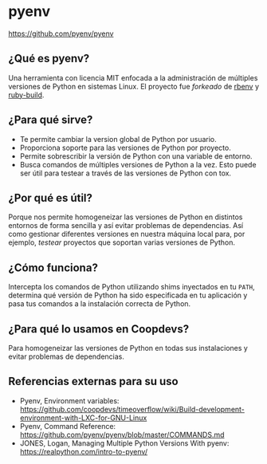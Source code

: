 # pyenv
https://github.com/pyenv/pyenv

## ¿Qué es pyenv?
Una herramienta con licencia MIT enfocada a la administración de múltiples versiones de Python en sistemas Linux. 
El proyecto fue *forkeado* de [rbenv](https://github.com/rbenv/rbenv) y [ruby-build](https://github.com/rbenv/ruby-build).

## ¿Para qué sirve?
* Te permite cambiar la version global de Python por usuario.
* Proporciona soporte para las versiones de Python por proyecto.
* Permite sobrescribir la versión de Python con una variable de entorno.
* Busca comandos de múltiples versiones de Python a la vez. Esto puede ser útil para testear a través de las versiones de Python con tox.

## ¿Por qué es útil?
Porque nos permite homogeneizar las versiones de Python en distintos entornos de forma sencilla y así evitar problemas de dependencias. Así como gestionar diferentes versiones en nuestra máquina local para, por ejemplo, *testear* proyectos que soportan varias versiones de Python. 

## ¿Cómo funciona?
Intercepta los comandos de Python utilizando shims inyectados en tu `PATH`, determina qué versión de Python ha sido especificada en tu aplicación y pasa tus comandos a la instalación correcta de Python. 

## ¿Para qué lo usamos en Coopdevs?
Para homogeneizar las versiones de Python en todas sus instalaciones y evitar problemas de dependencias. 

## Referencias externas para su uso
* Pyenv, Environment variables: https://github.com/coopdevs/timeoverflow/wiki/Build-development-environment-with-LXC-for-GNU-Linux
* Pyenv, Command Reference: https://github.com/pyenv/pyenv/blob/master/COMMANDS.md
* JONES, Logan, Managing Multiple Python Versions With pyenv: https://realpython.com/intro-to-pyenv/
